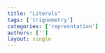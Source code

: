 ```yaml
---
title: "Literals"
tags: ['trignometry']
categories: ['represntation']
authors: ['']
layout: single
---
```

